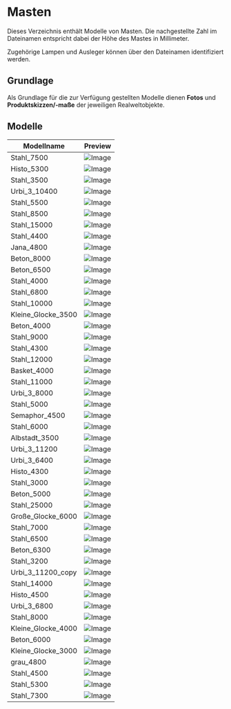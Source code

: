 # Masten
Dieses Verzeichnis enthält Modelle von Masten. Die nachgestellte Zahl im Dateinamen entspricht dabei der Höhe des Mastes in Millimeter.

Zugehörige Lampen und Ausleger können über den Dateinamen identifiziert werden.

## Grundlage
Als Grundlage für die zur Verfügung gestellten Modelle dienen **Fotos** und **Produktskizzen/-maße** der jeweiligen Realweltobjekte. 
## Modelle 
 | Modellname | Preview | 
 | --- | --- | 
| Stahl_7500 |![Image](../../Thumbnails/Masten/Stahl_7500.jpg)| 
| Histo_5300 |![Image](../../Thumbnails/Masten/Histo_5300.jpg)| 
| Stahl_3500 |![Image](../../Thumbnails/Masten/Stahl_3500.jpg)| 
| Urbi_3_10400 |![Image](../../Thumbnails/Masten/Urbi_3_10400.jpg)| 
| Stahl_5500 |![Image](../../Thumbnails/Masten/Stahl_5500.jpg)| 
| Stahl_8500 |![Image](../../Thumbnails/Masten/Stahl_8500.jpg)| 
| Stahl_15000 |![Image](../../Thumbnails/Masten/Stahl_15000.jpg)| 
| Stahl_4400 |![Image](../../Thumbnails/Masten/Stahl_4400.jpg)| 
| Jana_4800 |![Image](../../Thumbnails/Masten/Jana_4800.jpg)| 
| Beton_8000 |![Image](../../Thumbnails/Masten/Beton_8000.jpg)| 
| Beton_6500 |![Image](../../Thumbnails/Masten/Beton_6500.jpg)| 
| Stahl_4000 |![Image](../../Thumbnails/Masten/Stahl_4000.jpg)| 
| Stahl_6800 |![Image](../../Thumbnails/Masten/Stahl_6800.jpg)| 
| Stahl_10000 |![Image](../../Thumbnails/Masten/Stahl_10000.jpg)| 
| Kleine_Glocke_3500 |![Image](../../Thumbnails/Masten/Kleine_Glocke_3500.jpg)| 
| Beton_4000 |![Image](../../Thumbnails/Masten/Beton_4000.jpg)| 
| Stahl_9000 |![Image](../../Thumbnails/Masten/Stahl_9000.jpg)| 
| Stahl_4300 |![Image](../../Thumbnails/Masten/Stahl_4300.jpg)| 
| Stahl_12000 |![Image](../../Thumbnails/Masten/Stahl_12000.jpg)| 
| Basket_4000 |![Image](../../Thumbnails/Masten/Basket_4000.jpg)| 
| Stahl_11000 |![Image](../../Thumbnails/Masten/Stahl_11000.jpg)| 
| Urbi_3_8000 |![Image](../../Thumbnails/Masten/Urbi_3_8000.jpg)| 
| Stahl_5000 |![Image](../../Thumbnails/Masten/Stahl_5000.jpg)| 
| Semaphor_4500 |![Image](../../Thumbnails/Masten/Semaphor_4500.jpg)| 
| Stahl_6000 |![Image](../../Thumbnails/Masten/Stahl_6000.jpg)| 
| Albstadt_3500 |![Image](../../Thumbnails/Masten/Albstadt_3500.jpg)| 
| Urbi_3_11200 |![Image](../../Thumbnails/Masten/Urbi_3_11200.jpg)| 
| Urbi_3_6400 |![Image](../../Thumbnails/Masten/Urbi_3_6400.jpg)| 
| Histo_4300 |![Image](../../Thumbnails/Masten/Histo_4300.jpg)| 
| Stahl_3000 |![Image](../../Thumbnails/Masten/Stahl_3000.jpg)| 
| Beton_5000 |![Image](../../Thumbnails/Masten/Beton_5000.jpg)| 
| Stahl_25000 |![Image](../../Thumbnails/Masten/Stahl_25000.jpg)| 
| Große_Glocke_6000 |![Image](../../Thumbnails/Masten/Große_Glocke_6000.jpg)| 
| Stahl_7000 |![Image](../../Thumbnails/Masten/Stahl_7000.jpg)| 
| Stahl_6500 |![Image](../../Thumbnails/Masten/Stahl_6500.jpg)| 
| Beton_6300 |![Image](../../Thumbnails/Masten/Beton_6300.jpg)| 
| Stahl_3200 |![Image](../../Thumbnails/Masten/Stahl_3200.jpg)| 
| Urbi_3_11200_copy |![Image](../../Thumbnails/Masten/Urbi_3_11200_copy.jpg)| 
| Stahl_14000 |![Image](../../Thumbnails/Masten/Stahl_14000.jpg)| 
| Histo_4500 |![Image](../../Thumbnails/Masten/Histo_4500.jpg)| 
| Urbi_3_6800 |![Image](../../Thumbnails/Masten/Urbi_3_6800.jpg)| 
| Stahl_8000 |![Image](../../Thumbnails/Masten/Stahl_8000.jpg)| 
| Kleine_Glocke_4000 |![Image](../../Thumbnails/Masten/Kleine_Glocke_4000.jpg)| 
| Beton_6000 |![Image](../../Thumbnails/Masten/Beton_6000.jpg)| 
| Kleine_Glocke_3000 |![Image](../../Thumbnails/Masten/Kleine_Glocke_3000.jpg)| 
| grau_4800 |![Image](../../Thumbnails/Masten/grau_4800.jpg)| 
| Stahl_4500 |![Image](../../Thumbnails/Masten/Stahl_4500.jpg)| 
| Stahl_5300 |![Image](../../Thumbnails/Masten/Stahl_5300.jpg)| 
| Stahl_7300 |![Image](../../Thumbnails/Masten/Stahl_7300.jpg)| 

